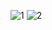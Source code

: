 ![1](https://user-images.githubusercontent.com/114726530/200027422-abedc28a-50f1-49a1-acd9-9d788c5a9c61.jpg)
![2](https://user-images.githubusercontent.com/114726530/200027552-d2708b88-48e9-4b9b-9b5d-585d669fd86b.jpg)

